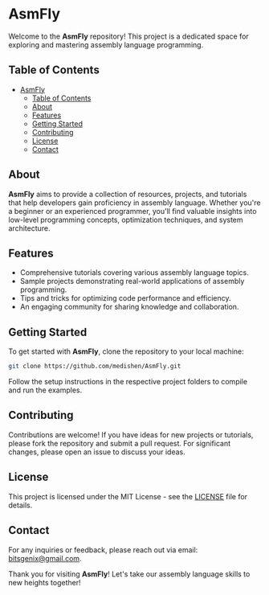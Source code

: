 # AsmFly

Welcome to the **AsmFly** repository! This project is a dedicated space for exploring and mastering assembly language programming.

## Table of Contents

- [AsmFly](#asmfly)
  - [Table of Contents](#table-of-contents)
  - [About](#about)
  - [Features](#features)
  - [Getting Started](#getting-started)
  - [Contributing](#contributing)
  - [License](#license)
  - [Contact](#contact)

## About

**AsmFly** aims to provide a collection of resources, projects, and tutorials that help developers gain proficiency in assembly language. Whether you're a beginner or an experienced programmer, you'll find valuable insights into low-level programming concepts, optimization techniques, and system architecture.

## Features

- Comprehensive tutorials covering various assembly language topics.
- Sample projects demonstrating real-world applications of assembly programming.
- Tips and tricks for optimizing code performance and efficiency.
- An engaging community for sharing knowledge and collaboration.

## Getting Started

To get started with **AsmFly**, clone the repository to your local machine:

```bash
git clone https://github.com/medishen/AsmFly.git
```

Follow the setup instructions in the respective project folders to compile and run the examples.

## Contributing

Contributions are welcome! If you have ideas for new projects or tutorials, please fork the repository and submit a pull request. For significant changes, please open an issue to discuss your ideas.

## License

This project is licensed under the MIT License - see the [LICENSE](LICENSE) file for details.

## Contact

For any inquiries or feedback, please reach out via email: [bitsgenix@gmail.com](mailto:bitsgenix@gmail.com).

Thank you for visiting **AsmFly**! Let's take our assembly language skills to new heights together!
